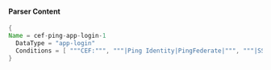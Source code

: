 #### Parser Content
```Java
{
Name = cef-ping-app-login-1
  DataType = "app-login"
  Conditions = [ """CEF:""", """|Ping Identity|PingFederate|""", """|SSO|""", """msg=success""" ]
}
```